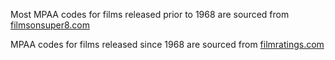 Most MPAA codes for films released prior to 1968 are sourced from [filmsonsuper8.com](https://www.filmsonsuper8.com/censorship/mpaa-film-numbers-52000.html)

MPAA codes for films released since 1968 are sourced from [filmratings.com](https://www.filmratings.com/)
